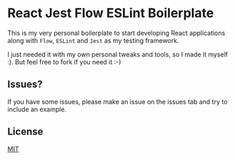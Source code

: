 # React Jest Flow ESLint Boilerplate 

This is my very personal boilerplate to start developing React applications along with `Flow`,
`ESLint` and `Jest` as my testing framework.

I just needed it with my own personal tweaks and tools, so I made it myself :). But feel free to fork if you need it :-)


## Issues?
If you have some issues, please make an issue on the issues tab and try to include an example.

## License
 [MIT](/LICENSE)
